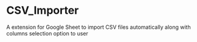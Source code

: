 # CSV_Importer
A extension for Google Sheet to import CSV files automatically along with columns selection option to user
